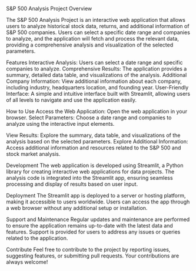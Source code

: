 S&P 500 Analysis Project
Overview

The S&P 500 Analysis Project is an interactive web application that allows users to analyze historical stock data, returns, and additional information of S&P 500 companies. Users can select a specific date range and companies to analyze, and the application will fetch and process the relevant data, providing a comprehensive analysis and visualization of the selected parameters.

Features
Interactive Analysis: Users can select a date range and specific companies to analyze.
Comprehensive Results: The application provides a summary, detailed data table, and visualizations of the analysis.
Additional Company Information: View additional information about each company, including industry, headquarters location, and founding year.
User-Friendly Interface: A simple and intuitive interface built with Streamlit, allowing users of all levels to navigate and use the application easily.

How to Use
Access the Web Application: Open the web application in your browser.
Select Parameters: Choose a date range and companies to analyze using the interactive input elements.

View Results: Explore the summary, data table, and visualizations of the analysis based on the selected parameters.
Explore Additional Information: Access additional information and resources related to the S&P 500 and stock market analysis.

Development
The web application is developed using Streamlit, a Python library for creating interactive web applications for data projects. The analysis code is integrated into the Streamlit app, ensuring seamless processing and display of results based on user input.

Deployment
The Streamlit app is deployed to a server or hosting platform, making it accessible to users worldwide. Users can access the app through a web browser without any additional setup or installation.

Support and Maintenance
Regular updates and maintenance are performed to ensure the application remains up-to-date with the latest data and features. Support is provided for users to address any issues or queries related to the application.

Contribute
Feel free to contribute to the project by reporting issues, suggesting features, or submitting pull requests. Your contributions are always welcome!
